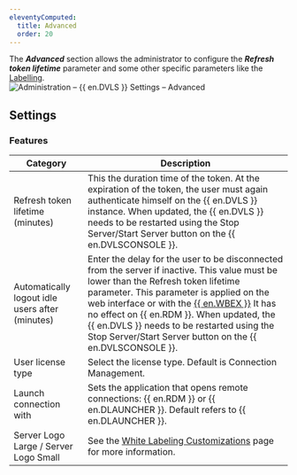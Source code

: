 ```yaml
---
eleventyComputed:
  title: Advanced
  order: 20
---
```

The ***Advanced*** section allows the administrator to configure the ***Refresh token lifetime*** parameter and some other specific parameters like the [Labelling](/server/web-interface/administration/configuration/server-settings/general/advanced/white-labeling-customizations/).  
![Administration – {{ en.DVLS }} Settings – Advanced](https://webdevolutions.azureedge.net/docs/en/server/ServerOp8044.png)

## Settings

### Features
| Category                                        | Description                                                |
|-------------------------------------------------|------------------------------------------------------------|
| Refresh token lifetime (minutes)                | This the duration time of the token. At the expiration of the token, the user must again authenticate himself on the {{ en.DVLS }} instance. When updated, the {{ en.DVLS }} needs to be restarted using the Stop Server/Start Server button on the {{ en.DVLSCONSOLE }}. |
| Automatically logout idle users after (minutes) | Enter the delay for the user to be disconnected from the server if inactive. This value must be lower than the Refresh token lifetime parameter. This parameter is applied on the web interface or with the [{{ en.WBEX }}](/server/workspace-browser-extension/overview/) It has no effect on {{ en.RDM }}. When updated, the {{ en.DVLS }} needs to be restarted using the Stop Server/Start Server button on the {{ en.DVLSCONSOLE }}. |
| User license type                               | Select the license type. Default is Connection Management. |
| Launch connection with                          | Sets the application that opens remote connections: {{ en.RDM }} or {{ en.DLAUNCHER }}. Default refers to {{ en.DLAUNCHER }}. |
| Server Logo Large / Server Logo Small           | See the [White Labeling Customizations](/server/web-interface/administration/configuration/server-settings/general/advanced/white-labeling-customizations/) page for more information. |
